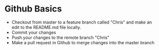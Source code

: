 # Github Basics

- Checkout from master to a feature branch called "Chris" and make an edit to the README.md file locally. 
- Commit your changes
- Push your changes to the remote branch "Chris"
- Make a pull request in Github to merge changes into the master branch

